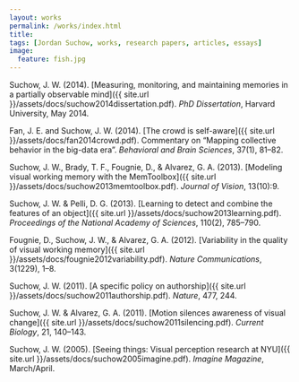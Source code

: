 ```yaml
---
layout: works
permalink: /works/index.html
title:
tags: [Jordan Suchow, works, research papers, articles, essays]
image:
  feature: fish.jpg
---
```


Suchow, J. W. (2014). [Measuring, monitoring, and maintaining memories in a partially observable mind]({{ site.url }}/assets/docs/suchow2014dissertation.pdf). *PhD Dissertation*, Harvard University, May 2014.

Fan, J. E. and Suchow, J. W. (2014). [The crowd is self-aware]({{ site.url }}/assets/docs/fan2014crowd.pdf). Commentary on “Mapping collective behavior in the big-data era”. *Behavioral and Brain Sciences*, 37(1), 81–82.

Suchow, J. W., Brady, T. F., Fougnie, D., & Alvarez, G. A. (2013). [Modeling visual working memory with the MemToolbox]({{ site.url }}/assets/docs/suchow2013memtoolbox.pdf). *Journal of Vision*, 13(10):9.

Suchow, J. W. & Pelli, D. G. (2013). [Learning to detect and combine the features of an object]({{ site.url }}/assets/docs/suchow2013learning.pdf). *Proceedings of the National Academy of Sciences*, 110(2), 785–790.

Fougnie, D., Suchow, J. W., & Alvarez, G. A. (2012). [Variability in the quality of visual working memory]({{ site.url }}/assets/docs/fougnie2012variability.pdf). *Nature Communications*, 3(1229), 1–8.

Suchow, J. W. (2011). [A specific policy on authorship]({{ site.url }}/assets/docs/suchow2011authorship.pdf). *Nature*, 477, 244.

Suchow, J. W. & Alvarez, G. A. (2011). [Motion silences awareness of visual change]({{ site.url }}/assets/docs/suchow2011silencing.pdf). *Current Biology*, 21, 140–143.

Suchow, J. W. (2005). [Seeing things: Visual perception research at NYU]({{ site.url }}/assets/docs/suchow2005imagine.pdf). *Imagine Magazine*, March/April.
